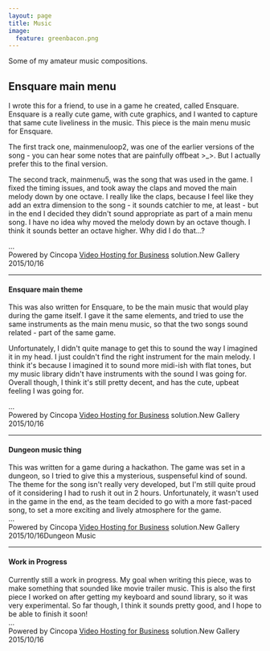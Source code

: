 ```yaml
---
layout: page
title: Music
image:
  feature: greenbacon.png
---
```


Some of my amateur music compositions.

<h2>Ensquare main menu</h2>
I wrote this for a friend, to use in a game he created, called Ensquare. Ensquare is a really cute game, with cute graphics, and I wanted to capture that same cute liveliness in the music. This piece is the main menu music for Ensquare.

The first track one, mainmenuloop2, was one of the earlier versions of the song - you can hear some notes that are painfully offbeat >_>. But I actually prefer this to the final version.

The second track, mainmenu5, was the song that was used in the game. I fixed the timing issues, and took away the claps and moved the main melody down by one octave. I really like the claps, because I feel like they add an extra dimension to the song - it sounds catchier to me, at least - but in the end I decided they didn't sound appropriate as part of a main menu song. I have no idea why moved the melody down by an octave though. I think it sounds better an octave higher. Why did I do that...?
<div id="cp_widget_241e037a-f90f-4830-b384-2770cf1a3888">...</div><script type="text/javascript">
var cpo = []; cpo["_object"] ="cp_widget_241e037a-f90f-4830-b384-2770cf1a3888"; cpo["_fid"] = "AQIA48sjaT7D";
var _cpmp = _cpmp || []; _cpmp.push(cpo);
(function() { var cp = document.createElement("script"); cp.type = "text/javascript";
cp.async = true; cp.src = "//www.cincopa.com/media-platform/runtime/libasync.js";
var c = document.getElementsByTagName("script")[0];
c.parentNode.insertBefore(cp, c); })(); </script><noscript>Powered by Cincopa <a href='http://www.cincopa.com/video-hosting'>Video Hosting for Business</a> solution.<span>New Gallery 2015/10/16</span></noscript>

---
<h4>Ensquare main theme</h4>
This was also written for Ensquare, to be the main music that would play during the game itself. I gave it the same elements, and tried to use the same instruments as the main menu music, so that the two songs sound related - part of the same game. 

Unfortunately, I didn't quite manage to get this to sound the way I imagined it in my head. I just couldn't find the right instrument for the main melody. I think it's because I imagined it to sound more midi-ish with flat tones, but my music library didn't have instruments with the sound I was going for. Overall though, I think it's still pretty decent, and has the cute, upbeat feeling I was going for.

<div id="cp_widget_4a7a34bf-f246-4c82-8881-62e768b2a632">...</div><script type="text/javascript">
var cpo = []; cpo["_object"] ="cp_widget_4a7a34bf-f246-4c82-8881-62e768b2a632"; cpo["_fid"] = "AAJAL9sEanei";
var _cpmp = _cpmp || []; _cpmp.push(cpo);
(function() { var cp = document.createElement("script"); cp.type = "text/javascript";
cp.async = true; cp.src = "//www.cincopa.com/media-platform/runtime/libasync.js";
var c = document.getElementsByTagName("script")[0];
c.parentNode.insertBefore(cp, c); })(); </script><noscript>Powered by Cincopa <a href='http://www.cincopa.com/video-hosting'>Video Hosting for Business</a> solution.<span>New Gallery 2015/10/16</span></noscript>

---
<h4>Dungeon music thing</h4>
This was written for a game during a hackathon. The game was set in a dungeon, so I tried to give this a mysterious, suspenseful kind of sound. The theme for the song isn't really very developed, but I'm still quite proud of it considering I had to rush it out in 2 hours. Unfortunately, it wasn't used in the game in the end, as the team decided to go with a more fast-paced song, to set a more exciting and lively atmosphere for the game.

<div id="cp_widget_415ef0bc-7658-41f7-887c-d08d3390131b">...</div><script type="text/javascript">
var cpo = []; cpo["_object"] ="cp_widget_415ef0bc-7658-41f7-887c-d08d3390131b"; cpo["_fid"] = "AAPAe9ceYXqU";
var _cpmp = _cpmp || []; _cpmp.push(cpo);
(function() { var cp = document.createElement("script"); cp.type = "text/javascript";
cp.async = true; cp.src = "//www.cincopa.com/media-platform/runtime/libasync.js";
var c = document.getElementsByTagName("script")[0];
c.parentNode.insertBefore(cp, c); })(); </script><noscript>Powered by Cincopa <a href='http://www.cincopa.com/video-hosting'>Video Hosting for Business</a> solution.<span>New Gallery 2015/10/16</span><span>Dungeon Music</span></noscript>

---
<h4>Work in Progress</h4>
Currently still a work in progress. My goal when writing this piece, was to make something that sounded like movie trailer music. This is also the first piece I worked on after getting my keyboard and sound library, so it was very experimental. So far though, I think it sounds pretty good, and I hope to be able to finish it soon!

<div id="cp_widget_b536588e-92bc-4e06-9610-9d690ce2c938">...</div><script type="text/javascript">
var cpo = []; cpo["_object"] ="cp_widget_b536588e-92bc-4e06-9610-9d690ce2c938"; cpo["_fid"] = "AQDA3_cRaPPh";
var _cpmp = _cpmp || []; _cpmp.push(cpo);
(function() { var cp = document.createElement("script"); cp.type = "text/javascript";
cp.async = true; cp.src = "//www.cincopa.com/media-platform/runtime/libasync.js";
var c = document.getElementsByTagName("script")[0];
c.parentNode.insertBefore(cp, c); })(); </script><noscript>Powered by Cincopa <a href='http://www.cincopa.com/video-hosting'>Video Hosting for Business</a> solution.<span>New Gallery 2015/10/16</span></noscript>
